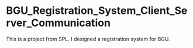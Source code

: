 # BGU_Registration_System_Client_Server_Communication
This is a project from SPL. I designed a registration system for BGU.

